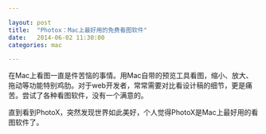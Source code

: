 ```yaml
---

layout: post
title:  "Photox：Mac上最好用的免费看图软件"
date:   2014-06-02 11:30:00
categories: mac

---
```


在Mac上看图一直是件苦恼的事情。用Mac自带的预览工具看图，缩小、放大、拖动等功能特别鸡肋。对于web开发者，常常需要对比看设计稿的细节，更是痛苦。尝试了各种看图软件，没有一个满意的。

直到看到PhotoX，突然发现世界如此美好，个人觉得PhotoX是Mac上最好用的看图软件了。




